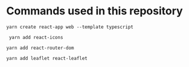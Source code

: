 # Commands used in this repository
```
yarn create react-app web --template typescript
```

```
 yarn add react-icons
```

```
yarn add react-router-dom
```

```
yarn add leaflet react-leaflet
```
